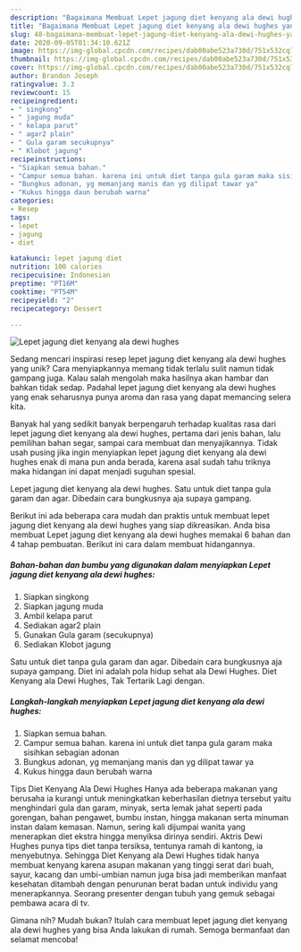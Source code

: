 ```yaml
---
description: "Bagaimana Membuat Lepet jagung diet kenyang ala dewi hughes yang Lezat Sekali"
title: "Bagaimana Membuat Lepet jagung diet kenyang ala dewi hughes yang Lezat Sekali"
slug: 48-bagaimana-membuat-lepet-jagung-diet-kenyang-ala-dewi-hughes-yang-lezat-sekali
date: 2020-09-05T01:34:10.621Z
image: https://img-global.cpcdn.com/recipes/dab00abe523a730d/751x532cq70/lepet-jagung-diet-kenyang-ala-dewi-hughes-foto-resep-utama.jpg
thumbnail: https://img-global.cpcdn.com/recipes/dab00abe523a730d/751x532cq70/lepet-jagung-diet-kenyang-ala-dewi-hughes-foto-resep-utama.jpg
cover: https://img-global.cpcdn.com/recipes/dab00abe523a730d/751x532cq70/lepet-jagung-diet-kenyang-ala-dewi-hughes-foto-resep-utama.jpg
author: Brandon Joseph
ratingvalue: 3.3
reviewcount: 15
recipeingredient:
- " singkong"
- " jagung muda"
- " kelapa parut"
- " agar2 plain"
- " Gula garam secukupnya"
- " Klobot jagung"
recipeinstructions:
- "Siapkan semua bahan."
- "Campur semua bahan. karena ini untuk diet tanpa gula garam maka sisihkan sebagian adonan"
- "Bungkus adonan, yg memanjang manis dan yg dilipat tawar ya"
- "Kukus hingga daun berubah warna"
categories:
- Resep
tags:
- lepet
- jagung
- diet

katakunci: lepet jagung diet 
nutrition: 100 calories
recipecuisine: Indonesian
preptime: "PT16M"
cooktime: "PT54M"
recipeyield: "2"
recipecategory: Dessert

---
```



![Lepet jagung diet kenyang ala dewi hughes](https://img-global.cpcdn.com/recipes/dab00abe523a730d/751x532cq70/lepet-jagung-diet-kenyang-ala-dewi-hughes-foto-resep-utama.jpg)

Sedang mencari inspirasi resep lepet jagung diet kenyang ala dewi hughes yang unik? Cara menyiapkannya memang tidak terlalu sulit namun tidak gampang juga. Kalau salah mengolah maka hasilnya akan hambar dan bahkan tidak sedap. Padahal lepet jagung diet kenyang ala dewi hughes yang enak seharusnya punya aroma dan rasa yang dapat memancing selera kita.

Banyak hal yang sedikit banyak berpengaruh terhadap kualitas rasa dari lepet jagung diet kenyang ala dewi hughes, pertama dari jenis bahan, lalu pemilihan bahan segar, sampai cara membuat dan menyajikannya. Tidak usah pusing jika ingin menyiapkan lepet jagung diet kenyang ala dewi hughes enak di mana pun anda berada, karena asal sudah tahu triknya maka hidangan ini dapat menjadi suguhan spesial.

Lepet jagung diet kenyang ala dewi hughes. Satu untuk diet tanpa gula garam dan agar. Dibedain cara bungkusnya aja supaya gampang.


Berikut ini ada beberapa cara mudah dan praktis untuk membuat lepet jagung diet kenyang ala dewi hughes yang siap dikreasikan. Anda bisa membuat Lepet jagung diet kenyang ala dewi hughes memakai 6 bahan dan 4 tahap pembuatan. Berikut ini cara dalam membuat hidangannya.

<!--inarticleads1-->

##### Bahan-bahan dan bumbu yang digunakan dalam menyiapkan Lepet jagung diet kenyang ala dewi hughes:

1. Siapkan  singkong
1. Siapkan  jagung muda
1. Ambil  kelapa parut
1. Sediakan  agar2 plain
1. Gunakan  Gula garam (secukupnya)
1. Sediakan  Klobot jagung


Satu untuk diet tanpa gula garam dan agar. Dibedain cara bungkusnya aja supaya gampang. Diet ini adalah pola hidup sehat ala Dewi Hughes. Diet Kenyang ala Dewi Hughes, Tak Tertarik Lagi dengan. 

<!--inarticleads2-->

##### Langkah-langkah menyiapkan Lepet jagung diet kenyang ala dewi hughes:

1. Siapkan semua bahan.
1. Campur semua bahan. karena ini untuk diet tanpa gula garam maka sisihkan sebagian adonan
1. Bungkus adonan, yg memanjang manis dan yg dilipat tawar ya
1. Kukus hingga daun berubah warna


Tips Diet Kenyang Ala Dewi Hughes Hanya ada beberapa makanan yang berusaha ia kurangi untuk meningkatkan keberhasilan dietnya tersebut yaitu menghindari gula dan garam, minyak, serta lemak jahat seperti pada gorengan, bahan pengawet, bumbu instan, hingga makanan serta minuman instan dalam kemasan. Namun, sering kali dijumpai wanita yang menerapkan diet ekstra hingga menyiksa dirinya sendiri. Aktris Dewi Hughes punya tips diet tanpa tersiksa, tentunya ramah di kantong, ia menyebutnya. Sehingga Diet Kenyang ala Dewi Hughes tidak hanya membuat kenyang karena asupan makanan yang tinggi serat dari buah, sayur, kacang dan umbi-umbian namun juga bisa jadi memberikan manfaat kesehatan ditambah dengan penurunan berat badan untuk individu yang menerapkannya. Seorang presenter dengan tubuh yang gemuk sebagai pembawa acara di tv. 

Gimana nih? Mudah bukan? Itulah cara membuat lepet jagung diet kenyang ala dewi hughes yang bisa Anda lakukan di rumah. Semoga bermanfaat dan selamat mencoba!

